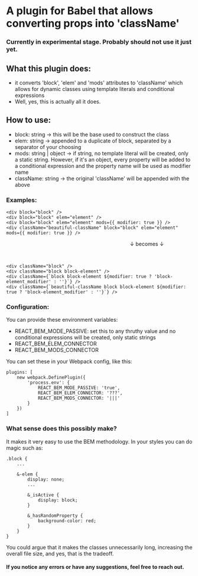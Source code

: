 # A plugin for Babel that allows converting props into 'className'
### Currently in experimental stage. Probably should not use it just yet.

## What this plugin does:
- it converts 'block', 'elem' and 'mods' attributes to 'className' which allows for dynamic classes using template literals and conditional expressions
- Well, yes, this is actually all it does.

## How to use:
- block: string → this will be the base used to construct the class
- elem:  string → appended to a duplicate of block, separated by a separator of your choosing
- mods:  string | object → if string, no template literal will be created, only a static string. However, if it's an object, every property will be added to a conditional expression and the property name will be used as modifier name
- className: string → the original 'className' will be appended with the above
### Examples:

    <div block="block" />
    <div block="block" elem="element" />
    <div block="block" elem="element" mods={{ modifier: true }} />
    <div className="beautiful-className" block="block" elem="element" mods={{ modifier: true }} />

<!-- Push inwards without triggering code formatting -->
&nbsp;&nbsp;&nbsp;&nbsp;&nbsp;&nbsp;&nbsp;&nbsp;&nbsp;&nbsp;&nbsp;&nbsp;&nbsp;&nbsp;&nbsp;&nbsp;&nbsp;&nbsp;&nbsp;&nbsp;&nbsp;&nbsp;&nbsp;&nbsp;&nbsp;&nbsp;&nbsp;&nbsp;&nbsp;&nbsp;&nbsp;&nbsp;&nbsp;&nbsp;&nbsp;&nbsp;&nbsp;&nbsp;&nbsp;&nbsp;&nbsp;&nbsp;&nbsp;&nbsp;&nbsp;&nbsp;&nbsp;&nbsp;&nbsp;&nbsp;&nbsp;&nbsp;&nbsp;&nbsp;&nbsp;&nbsp;&nbsp;&nbsp;&nbsp;&nbsp;&nbsp;&nbsp;&nbsp;&nbsp;&nbsp;&nbsp;&nbsp;&nbsp;&nbsp;&nbsp;&nbsp;&nbsp;&nbsp;&nbsp;&nbsp;&nbsp;&nbsp;&nbsp;&nbsp;&nbsp;&nbsp;&nbsp;&nbsp;&nbsp;&nbsp;↓ becomes ↓

&nbsp;

    <div className="block" />
    <div className="block block-element" />
    <div className={`block block-element ${modifier: true ? 'block-element_modifier' : ''}`} />
    <div className={`beautiful-className block block-element ${modifier: true ? 'block-element_modifier' : ''}`} />

### Configuration:

You can provide these environment variables:
- REACT_BEM_MODE_PASSIVE: set this to any thruthy value and no conditional expressions will be created, only static strings
- REACT_BEM_ELEM_CONNECTOR
- REACT_BEM_MODS_CONNECTOR

You can set these in your Webpack config, like this:

    plugins: [
        new webpack.DefinePlugin({
            'process.env': {
                REACT_BEM_MODE_PASSIVE: 'true',
                REACT_BEM_ELEM_CONNECTOR: '???',
                REACT_BEM_MODS_CONNECTOR: '|||'
            }
        })
    ]

### What sense does this possibly make?

It makes it very easy to use the BEM methodology.
In your styles you can do magic such as:

    .block {
        ...

        &-elem {
            display: none;
            ...

            &_isActive {
                display: block;
            }

            &_hasRandomProperty {
                background-color: red;
            }
        }
    }

You could argue that it makes the classes unnecessarily long, increasing the overall file size, and yes, that is the tradeoff.

#### If you notice any errors or have any suggestions, feel free to reach out.



